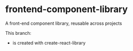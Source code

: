 # frontend-component-library
A front-end component library, reusable across projects

This branch:
- is created with create-react-library
